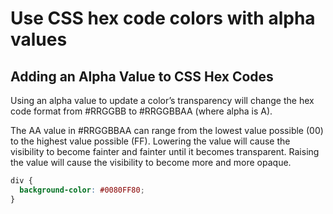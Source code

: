 # Use CSS hex code colors with alpha values 

## Adding an Alpha Value to CSS Hex Codes

Using an alpha value to update a color’s
transparency will change the hex code format from
#RRGGBB to #RRGGBBAA (where alpha is A).

The AA value in #RRGGBBAA can range from the
lowest value possible (00) to the highest value
possible (FF). Lowering the value will cause the
visibility to become fainter and fainter until it
becomes transparent. Raising the value will cause
the visibility to become more and more opaque.

```css
div {
  background-color: #0080FF80;
}
```
